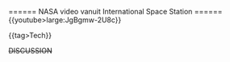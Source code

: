 ====== NASA video vanuit International Space Station ======
{{youtube>large:JgBgmw-2U8c}}

{{tag>Tech}}

~~DISCUSSION~~
